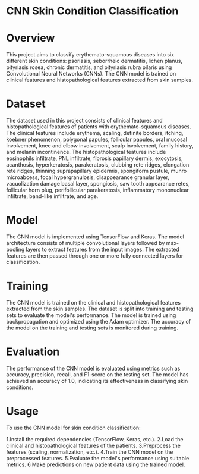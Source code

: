 # CNN Skin Condition Classification
# Overview
This project aims to classify erythemato-squamous diseases into six different skin conditions: psoriasis, seborrheic dermatitis, lichen planus, pityriasis rosea, chronic dermatitis, and pityriasis rubra pilaris using Convolutional Neural Networks (CNNs). The CNN model is trained on clinical features and histopathological features extracted from skin samples.

# Dataset
The dataset used in this project consists of clinical features and histopathological features of patients with erythemato-squamous diseases. The clinical features include erythema, scaling, definite borders, itching, koebner phenomenon, polygonal papules, follicular papules, oral mucosal involvement, knee and elbow involvement, scalp involvement, family history, and melanin incontinence. The histopathological features include eosinophils infiltrate, PNL infiltrate, fibrosis papillary dermis, exocytosis, acanthosis, hyperkeratosis, parakeratosis, clubbing rete ridges, elongation rete ridges, thinning suprapapillary epidermis, spongiform pustule, munro microabcess, focal hypergranulosis, disappearance granular layer, vacuolization damage basal layer, spongiosis, saw tooth appearance retes, follicular horn plug, perifollicular parakeratosis, inflammatory mononuclear infiltrate, band-like infiltrate, and age.

# Model
The CNN model is implemented using TensorFlow and Keras. The model architecture consists of multiple convolutional layers followed by max-pooling layers to extract features from the input images. The extracted features are then passed through one or more fully connected layers for classification.

# Training
The CNN model is trained on the clinical and histopathological features extracted from the skin samples. The dataset is split into training and testing sets to evaluate the model's performance. The model is trained using backpropagation and optimized using the Adam optimizer. The accuracy of the model on the training and testing sets is monitored during training.

# Evaluation
The performance of the CNN model is evaluated using metrics such as accuracy, precision, recall, and F1-score on the testing set. The model has achieved an accuracy of 1.0, indicating its effectiveness in classifying skin conditions.

# Usage
To use the CNN model for skin condition classification:

1.Install the required dependencies (TensorFlow, Keras, etc.).
2.Load the clinical and histopathological features of the patients.
3.Preprocess the features (scaling, normalization, etc.).
4.Train the CNN model on the preprocessed features.
5.Evaluate the model's performance using suitable metrics.
6.Make predictions on new patient data using the trained model.
